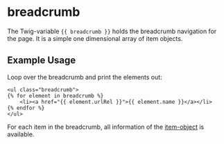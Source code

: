 # breadcrumb

The Twig-variable `{{ breadcrumb }}` holds the breadcrumb navigation for the page. It is a simple one dimensional array of item objects.

## Example Usage

Loop over the breadcrumb and print the elements out:

    <ul class="breadcrumb">
    {% for element in breadcrumb %}
        <li><a href="{{ element.urlRel }}">{{ element.name }}</a></li>
    {% endfor %}
    </ul>

For each item in the breadcrumb, all information of the [item-object](/theme-developers/theme-variables/item) is available.

